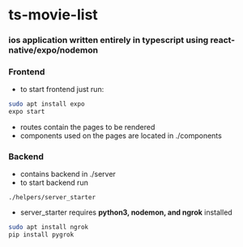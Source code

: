 # ts-movie-list

### ios application written entirely in typescript using react-native/expo/nodemon

### Frontend  
* to start frontend just run:
```bash
sudo apt install expo
expo start
```
* routes contain the pages to be rendered
* components used on the pages are located in ./components

### Backend  
* contains backend in ./server  
* to start backend run
```
./helpers/server_starter
```
* server_starter requires __python3, nodemon, and ngrok__ installed
```bash
sudo apt install ngrok
pip install pygrok
```
